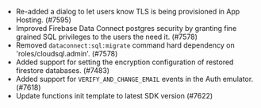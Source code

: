 - Re-added a dialog to let users know TLS is being provisioned in App Hosting. (#7595)
- Improved Firebase Data Connect postgres security by granting fine grained SQL privileges to the users the need it. (#7578)
- Removed `dataconnect:sql:migrate` command hard dependency on 'roles/cloudsql.admin'. (#7578)
- Added support for setting the encryption configuration of restored firestore databases. (#7483)
- Added support for `VERIFY_AND_CHANGE_EMAIL` events in the Auth emulator. (#7618)
- Update functions init template to latest SDK version (#7622)
